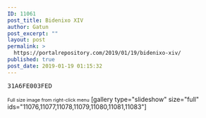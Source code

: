 ```yaml
---
ID: 11061
post_title: Bidenixo XIV
author: Gatun
post_excerpt: ""
layout: post
permalink: >
  https://portalrepository.com/2019/01/19/bidenixo-xiv/
published: true
post_date: 2019-01-19 01:15:32
---
```

<pre>31A6FE003FED</pre>

<span style="font-size: 8pt">Full size image from right-click menu</span>
[gallery type="slideshow" size="full" ids="11076,11077,11078,11079,11080,11081,11083"]